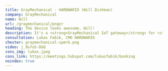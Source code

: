 ```yaml
---
title: GrayMechanical - HARDWARIO (Will Dishman)
company: GrayMechanical
name: Will
url: /graymechanical/pnqzr
heading: The device looks awesome, Will!
description: It's a <strong>GrayMechanical IoT gateway</strong> for <strong>remote monitoring of heat pumps and boilers</strong> and other IoT innovations.<br/><br/>Interested?
consultation: Lukas Fabik, CMO HARDWARIO
chester: graymechanical-spmrb.png
video: j_9u7uS-DGQ
cons_img: lukas.jpeg
cons_link: https://meetings.hubspot.com/lukasfabik/booking
noindex: true
---
```


